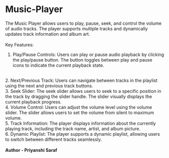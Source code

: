 # Music-Player
The Music Player allows users to play, pause, seek, and control the volume of audio tracks. The player supports multiple tracks and dynamically updates track information and album art.
<br><br>
Key Features:
<br>
1. Play/Pause Controls: Users can play or pause audio playback by clicking the play/pause button. The button toggles between play and pause icons to indicate the current playback state.
<br>
2. Next/Previous Track: Users can navigate between tracks in the playlist using the next and previous track buttons.
<br>
3. Seek Slider: The seek slider allows users to seek to a specific position in the track by dragging the slider handle. The slider visually displays the current playback progress.
<br>
4. Volume Control: Users can adjust the volume level using the volume slider. The slider allows users to set the volume from silent to maximum volume.
<br>
5. Track Information: The player displays information about the currently playing track, including the track name, artist, and album picture.
<br>
6. Dynamic Playlist: The player supports a dynamic playlist, allowing users to switch between different tracks seamlessly.
<br><br>
<b>Author -  Priyanshi Saraf</b>

